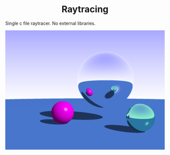 <h1 align="center">Raytracing</h1>

<p>
    Single c file raytracer. No external libraries. 
</p>
<img align="center" src="https://raw.githubusercontent.com/liamcreed/raytracer/main/images/image2.png">

